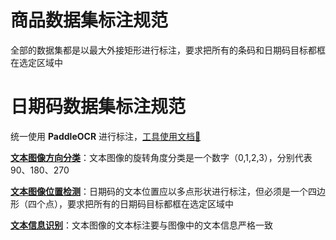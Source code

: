 # 商品数据集标注规范

全部的数据集都是以最大外接矩形进行标注，要求把所有的条码和日期码目标都框在选定区域中

# 日期码数据集标注规范

统一使用 **PaddleOCR** 进行标注，[工具使用文档🔗](https://paddlepaddle.github.io/PaddleX/latest/data_annotations/ocr_modules/text_detection_recognition.html)

**[文本图像方向分类](https://paddlepaddle.github.io/PaddleX/latest/module_usage/tutorials/ocr_modules/doc_img_orientation_classification.html#412)**：文本图像的旋转角度分类是一个数字（0,1,2,3），分别代表 90、180、270

**[文本图像位置检测](https://paddlepaddle.github.io/PaddleX/latest/module_usage/tutorials/ocr_modules/text_detection.html#_5)**：日期码的文本位置应以多点形状进行标注，但必须是一个四边形（四个点），要求把所有的日期码目标都框在选定区域中

**[文本信息识别](https://paddlepaddle.github.io/PaddleX/latest/module_usage/tutorials/ocr_modules/text_recognition.html#41)**：文本图像的文本标注要与图像中的文本信息严格一致

